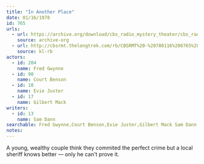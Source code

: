 ```yaml
---
title: "In Another Place"
date: 01/16/1978
id: 765
urls: 
  - url: https://archive.org/download/cbs_radio_mystery_theater/cbs_radio_mystery_theater-0751-0800.zip/cbs_radio_mystery_theater-0751-0800%2Fcbsrmt_0765_in_another_place.mp3
    source: archive-org
  - url: http://cbsrmt.thelongtrek.com/rb/CBSRMT%20-%20780116%200765%20In%20Another%20Place_WLNH-FM__rb.mp3
    source: kl-rb
actors:  
  - id: 204
    name: Fred Gwynne  
  - id: 90
    name: Court Benson  
  - id: 10
    name: Evie Juster  
  - id: 17
    name: Gilbert Mack
writers:  
  - id: 13
    name: Sam Dann
searchable: Fred Gwynne,Court Benson,Evie Juster,Gilbert Mack Sam Dann
notes:  
---
```

A young, wealthy couple think they commited the perfect crime but a local sheriff knows better — only he can't prove it.